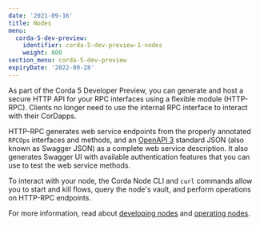 ```yaml
---
date: '2021-09-16'
title: Nodes
menu:
  corda-5-dev-preview:
    identifier: corda-5-dev-preview-1-nodes
    weight: 800
section_menu: corda-5-dev-preview
expiryDate: '2022-09-28'
---
```


As part of the Corda 5 Developer Preview, you can generate and host a secure HTTP API for your RPC interfaces using a
flexible module (HTTP-RPC). Clients no longer need to use the internal RPC interface to interact with their CorDapps.

HTTP-RPC generates web service endpoints from the properly annotated `RPCOps` interfaces and methods, and an
[OpenAPI 3](https://swagger.io/specification/)
standard JSON (also known as Swagger JSON) as a complete web service description. It also generates Swagger UI with
available authentication features that you can use to test the web service methods.

To interact with your node, the Corda Node CLI and `curl` commands allow you to start and kill flows, query the node's
vault, and perform operations on HTTP-RPC endpoints.

For more information, read about [developing nodes](../../../../../en/platform/corda/5.0-dev-preview-1/nodes/developing/developing-nodes-homepage.md) and [operating nodes](../../../../../en/platform/corda/5.0-dev-preview-1/nodes/operating/operating-nodes-homepage.md).
